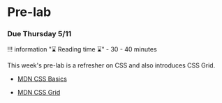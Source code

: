 # Pre-lab

### Due Thursday 5/11

!!! information "⌛ Reading time ⌛"
    - 30 - 40 minutes

This week's pre-lab is a refresher on CSS and also introduces CSS Grid. 

- [MDN CSS Basics](https://developer.mozilla.org/en-US/docs/Learn/Getting_started_with_the_web/CSS_basics)

- [MDN CSS Grid](https://developer.mozilla.org/en-US/docs/Web/CSS/CSS_Grid_Layout/Basic_Concepts_of_Grid_Layout)

